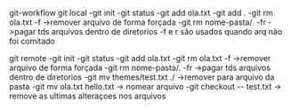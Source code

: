 git-workflow
git local
-git init
-git status
-git add ola.txt
-git add .
-git rm ola.txt -f ->remover arquivo de forma forçada
-git rm nome-pasta/. -fr ->pagar tds arquivos dentro de diretorios
-f e r são usados quando arq não foi comitado

git remote
-git init
-git status
-git add ola.txt
-git rm ola.txt -f ->remover arquivo de forma forçada
-git rm nome-pasta/. -fr ->pagar tds arquivos dentro de diretorios
-git mv themes/test.txt ./ ->remover para arquivo da pasta
-git mv ola.txt hello.txt -> nomear arquivo
-git checkout -- test.txt -> remove as ultimas alteraçoes nos arquivos

